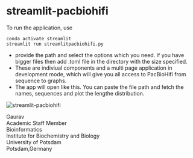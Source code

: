 # streamlit-pacbiohifi

To run the application, use 
```
conda activate streamlit
streamlit run streamlitpacbiohifi.py 
```
- provide the path and select the options which you need. If you have bigger files then add .toml file in the directory with the size specified. 
- These are indiviual components and a multi page application in development mode, which will give you all access to PacBioHifi from sequence to graphs.
- The app will open like this. You can paste the file path and fetch the names, sequences and plot the lengthe distribution. 
  
![streamlit-pacbiohifi](https://github.com/gauravearn/streamlit-pacbiohifi/blob/main/streamlitpacbiohifi.png)

Gaurav \
Academic Staff Member \
Bioinformatics \
Institute for Biochemistry and Biology \
University of Potsdam \
Potsdam,Germany


